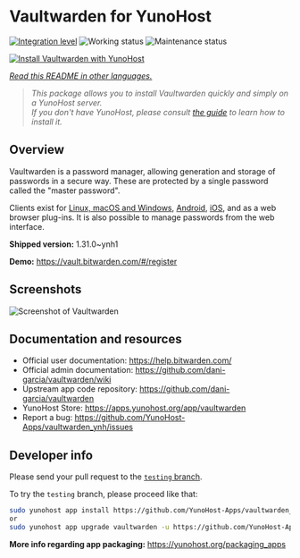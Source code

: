 <!--
N.B.: This README was automatically generated by <https://github.com/YunoHost/apps/tree/master/tools/readme_generator>
It shall NOT be edited by hand.
-->

# Vaultwarden for YunoHost

[![Integration level](https://dash.yunohost.org/integration/vaultwarden.svg)](https://ci-apps.yunohost.org/ci/apps/vaultwarden/) ![Working status](https://ci-apps.yunohost.org/ci/badges/vaultwarden.status.svg) ![Maintenance status](https://ci-apps.yunohost.org/ci/badges/vaultwarden.maintain.svg)

[![Install Vaultwarden with YunoHost](https://install-app.yunohost.org/install-with-yunohost.svg)](https://install-app.yunohost.org/?app=vaultwarden)

*[Read this README in other languages.](./ALL_README.md)*

> *This package allows you to install Vaultwarden quickly and simply on a YunoHost server.*  
> *If you don't have YunoHost, please consult [the guide](https://yunohost.org/install) to learn how to install it.*

## Overview

Vaultwarden is a password manager, allowing generation and storage of passwords in a secure way. These are protected by a single password called the "master password".

Clients exist for [Linux, macOS and Windows](https://bitwarden.com/#download), [Android](https://play.google.com/store/apps/details?id=com.x8bit.bitwarden), [iOS](https://itunes.apple.com/app/bitwarden-free-password-manager/id1137397744?mt=8), and as a web browser plug-ins. It is also possible to manage passwords from the web interface.


**Shipped version:** 1.31.0~ynh1

**Demo:** <https://vault.bitwarden.com/#/register>

## Screenshots

![Screenshot of Vaultwarden](./doc/screenshots/screenshot1.png)

## Documentation and resources

- Official user documentation: <https://help.bitwarden.com/>
- Official admin documentation: <https://github.com/dani-garcia/vaultwarden/wiki>
- Upstream app code repository: <https://github.com/dani-garcia/vaultwarden>
- YunoHost Store: <https://apps.yunohost.org/app/vaultwarden>
- Report a bug: <https://github.com/YunoHost-Apps/vaultwarden_ynh/issues>

## Developer info

Please send your pull request to the [`testing` branch](https://github.com/YunoHost-Apps/vaultwarden_ynh/tree/testing).

To try the `testing` branch, please proceed like that:

```bash
sudo yunohost app install https://github.com/YunoHost-Apps/vaultwarden_ynh/tree/testing --debug
or
sudo yunohost app upgrade vaultwarden -u https://github.com/YunoHost-Apps/vaultwarden_ynh/tree/testing --debug
```

**More info regarding app packaging:** <https://yunohost.org/packaging_apps>
